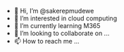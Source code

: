 - 👋 Hi, I’m @sakerepmudewe
- 👀 I’m interested in cloud computing
- 🌱 I’m currently learning M365
- 💞️ I’m looking to collaborate on ...
- 📫 How to reach me ...

<!---
sakerepmudewe/sakerepmudewe is a ✨ special ✨ repository because its `README.md` (this file) appears on your GitHub profile.
You can click the Preview link to take a look at your changes.
--->
